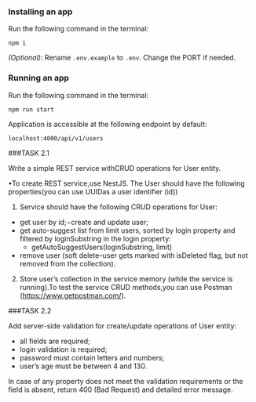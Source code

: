 ### Installing an app
Run the following command in the terminal:
```
npm i
```
*(Optional)*: Rename `.env.example` to `.env`. Change the PORT if needed.
### Running an app
Run the following command in the terminal:
```
npm run start
```
Application is accessible at the following endpoint by default:
```
localhost:4000/api/v1/users
```
###TASK 2.1

Write a simple REST service withCRUD operations for User entity.

•To create REST service,use NestJS.
The User should have the following properties(you can use UUIDas a user identifier (id))
1. Service should have the following CRUD operations for User:
- get user by id;−create and update user;
- get auto-suggest list from limit users, sorted by login property and filtered by loginSubstring in the login property:
    - getAutoSuggestUsers(loginSubstring, limit)
- remove user (soft delete–user gets marked with isDeleted flag, but not removed from the collection).

2. Store user’s collection in the service memory (while the service is running).To test the service CRUD methods,you can use Postman (https://www.getpostman.com/).

###TASK 2.2

Add server-side validation for create/update operations of User entity:
- all fields are required;
- login validation is required;
- password must contain letters and numbers;
- user’s age must be between 4 and 130.

In case of any property does not meet the validation requirements or the field is absent, return 400 (Bad Request) and detailed error message.
